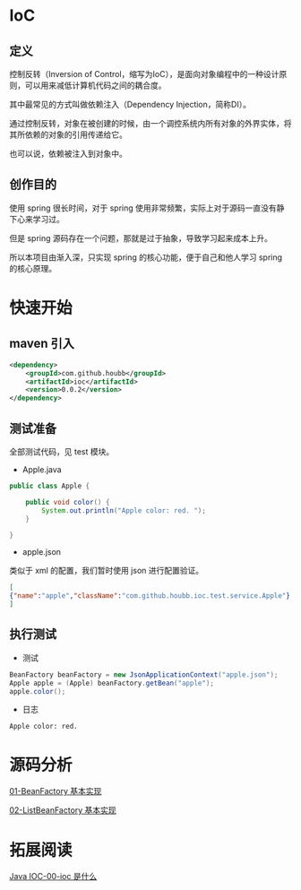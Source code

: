 # IoC

## 定义

控制反转（Inversion of Control，缩写为IoC），是面向对象编程中的一种设计原则，可以用来减低计算机代码之间的耦合度。

其中最常见的方式叫做依赖注入（Dependency Injection，简称DI）。

通过控制反转，对象在被创建的时候，由一个调控系统内所有对象的外界实体，将其所依赖的对象的引用传递给它。

也可以说，依赖被注入到对象中。

## 创作目的

使用 spring 很长时间，对于 spring 使用非常频繁，实际上对于源码一直没有静下心来学习过。

但是 spring 源码存在一个问题，那就是过于抽象，导致学习起来成本上升。

所以本项目由渐入深，只实现 spring 的核心功能，便于自己和他人学习 spring 的核心原理。

# 快速开始

## maven 引入

```xml
<dependency>
    <groupId>com.github.houbb</groupId>
    <artifactId>ioc</artifactId>
    <version>0.0.2</version>
</dependency>
```

## 测试准备

全部测试代码，见 test 模块。

- Apple.java

```java
public class Apple {

    public void color() {
        System.out.println("Apple color: red. ");
    }

}
```

- apple.json

类似于 xml 的配置，我们暂时使用 json 进行配置验证。

```json
[
{"name":"apple","className":"com.github.houbb.ioc.test.service.Apple"}
]
```

## 执行测试

- 测试

```java
BeanFactory beanFactory = new JsonApplicationContext("apple.json");
Apple apple = (Apple) beanFactory.getBean("apple");
apple.color();
```

- 日志

```
Apple color: red.
```

# 源码分析

[01-BeanFactory 基本实现]()

[02-ListBeanFactory 基本实现]()

# 拓展阅读

[Java IOC-00-ioc 是什么](https://houbb.github.io/2019/11/06/java-ioc-01-overview)